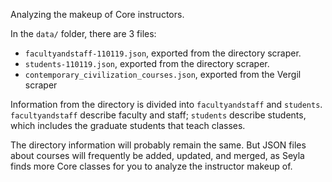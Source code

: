 Analyzing the makeup of Core instructors.

In the `data/` folder, there are 3 files: 
* `facultyandstaff-110119.json`, exported from the directory scraper.
* `students-110119.json`, exported from the directory scraper.
* `contemporary_civilization_courses.json`, exported from the Vergil scraper

Information from the directory is divided into `facultyandstaff` and `students`. `facultyandstaff` describe faculty and staff; `students` describe students, which includes the graduate students that teach classes.

The directory information will probably remain the same. But JSON files about courses will frequently be added, updated, and merged, as Seyla finds more Core classes for you to analyze the instructor makeup of.
